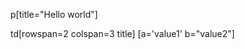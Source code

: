 p[title="Hello world"]
<p title="Hello world"></p>
td[rowspan=2 colspan=3 title]
<td rowspan="2" colspan="3" title=""></td>
[a='value1' b="value2"]
<div a="value1" b="value2"></div>